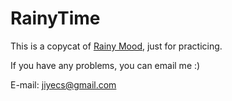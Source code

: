 RainyTime
=========
This is a copycat of [Rainy Mood](http://www.rainymood.com/), just for practicing.  

If you have any problems, you can email me :)

E-mail: jiyecs@gmail.com
